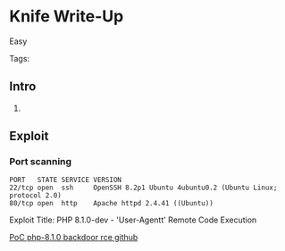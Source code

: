 # Knife Write-Up

Easy

Tags: 


## Intro

1. 

## Exploit

### Port scanning

```
PORT   STATE SERVICE VERSION
22/tcp open  ssh     OpenSSH 8.2p1 Ubuntu 4ubuntu0.2 (Ubuntu Linux; protocol 2.0)
80/tcp open  http    Apache httpd 2.4.41 ((Ubuntu))
```

Exploit Title: PHP 8.1.0-dev - 'User-Agentt' Remote Code Execution

[PoC php-8.1.0 backdoor rce github](https://github.com/flast101/php-8.1.0-dev-backdoor-rce)